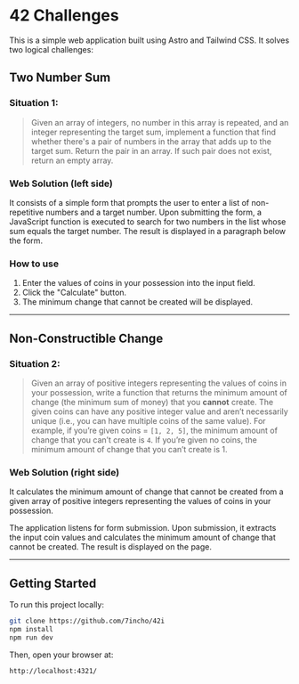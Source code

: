 # 42 Challenges

This is a simple web application built using Astro and Tailwind CSS. It solves two logical challenges:

## Two Number Sum

### Situation 1:

> Given an array of integers, no number in this array is repeated, and an integer representing the target sum, implement a function that find whether there's a pair of numbers in the array that adds up to the target sum. Return the pair in an array. If such pair does not exist, return an empty array.

### Web Solution (left side)

It consists of a simple form that prompts the user to enter a list of non-repetitive numbers and a target number. Upon submitting the form, a JavaScript function is executed to search for two numbers in the list whose sum equals the target number. The result is displayed in a paragraph below the form.

### How to use

1. Enter the values of coins in your possession into the input field.
2. Click the "Calculate" button.
3. The minimum change that cannot be created will be displayed.

---

## Non-Constructible Change

### Situation 2:

> Given an array of positive integers representing the values of coins in your possession, write a function that returns the minimum amount of change (the minimum sum of money) that you **cannot** create. The given coins can have any positive integer value and aren’t necessarily unique (i.e., you can have multiple coins of the same value). For example, if you’re given coins = `[1, 2, 5]`, the minimum amount of change that you can’t create is `4`. If you’re given no coins, the minimum amount of change that you can’t create is 1.

### Web Solution (right side)

It calculates the minimum amount of change that cannot be created from a given array of positive integers representing the values of coins in your possession.

The application listens for form submission. Upon submission, it extracts the input coin values and calculates the minimum amount of change that cannot be created. The result is displayed on the page.

---

## Getting Started

To run this project locally:

```bash
git clone https://github.com/7incho/42i
npm install
npm run dev
```

Then, open your browser at:

```
http://localhost:4321/
```
